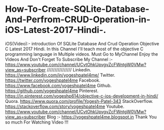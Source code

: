 # How-To-Create-SQLite-Database-And-Perfrom-CRUD-Operation-in-iOS-Latest-2017-Hindi-.
iOS(Video):- introduction Of  SQLite Database And Crud Operation  Objective C Latest 2017 Hindi. In this Channel I'll teach most of the objective C programming language in Multiple videos.  Must Go to MyChannel Enjoy the Videos And Don't Forget To Subscribe My Channel :-https://www.youtube.com/channel/UCvtOhkUpvgvZcFWntgW0VMw?view_as=subscriber  ////////////////  Linkedin.  https://www.linkedin.com/in/yogeshpatel4me/  Twitter.   https://twitter.com/yogeshpatel4me  Facebook.  https://www.facebook.com/yogeshpatel4me  Github.  https://github.com/yogeshpatel4me  Pinterest. https://in.pinterest.com/yogeshp614/objective-c-ios-development-in-hindi/  Quora.  https://www.quora.com/profile/Yogesh-Patel-343  StackOverflow.  https://stackoverflow.com/story/yogeshpatel4me  Youtube.  https://www.youtube.com/channel/UCvtOhkUpvgvZcFWntgW0VMw?view_as=subscriber  Blog :- https://yogeshpatel4me.blogspot.in Thank You so much For Watching Video !!!
